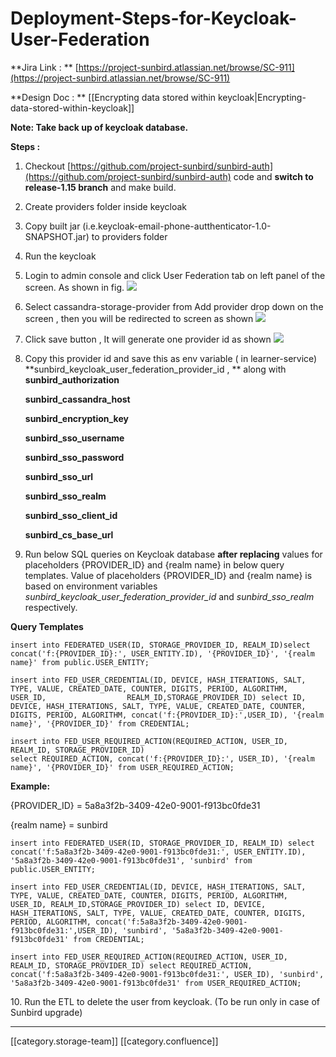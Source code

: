 # Deployment-Steps-for-Keycloak-User-Federation

\*\*Jira Link :  \*\* [https://project-sunbird.atlassian.net/browse/SC-911](https://project-sunbird.atlassian.net/browse/SC-911)

\*\*Design Doc : \*\* \[\[Encrypting data stored within keycloak|Encrypting-data-stored-within-keycloak]]

**Note:  Take back up of keycloak database.**

**Steps :**

1. Checkout [https://github.com/project-sunbird/sunbird-auth](https://github.com/project-sunbird/sunbird-auth) code and **switch to release-1.15 branch** and make build.
2. Create providers folder inside keycloak
3. Copy built jar (i.e.keycloak-email-phone-autthenticator-1.0-SNAPSHOT.jar) to providers folder
4. Run the keycloak
5. Login to admin console and click User Federation tab on left panel of the screen. As shown in fig. ![](<../../../../Design/FullExport/images/storage/image2019-3-29\_13-4-51 (2).png>)
6. Select cassandra-storage-provider from Add provider drop down on the screen , then you will be redirected to screen as shown ![](<../../../../Design/FullExport/images/storage/image2019-3-29\_13-7-16 (2).png>)
7. Click save button , It will generate one provider id as shown                                                                                                               ![](<../../../../Design/FullExport/images/storage/image2019-3-29\_13-10-57 (2).png>)
8.  Copy this provider id and save this as env variable ( in learner-service) \*\*sunbird\_keycloak\_user\_federation\_provider\_id  , \*\* along with                                                                                                                                                **sunbird\_authorization**

    **sunbird\_cassandra\_host**

    **sunbird\_encryption\_key**

    **sunbird\_sso\_username**

    **sunbird\_sso\_password**

    **sunbird\_sso\_url**

    **sunbird\_sso\_realm**

    **sunbird\_sso\_client\_id**

    **sunbird\_cs\_base\_url**
9. Run below SQL queries on Keycloak database **after replacing** values for placeholders {PROVIDER\_ID} and {realm name} in below query templates. Value of placeholders {PROVIDER\_ID} and {realm name} is based on environment variables  _sunbird\_keycloak\_user\_federation\_provider\_id_ and  _sunbird\_sso\_realm_ respectively.

**Query Templates**                &#x20;

```
insert into FEDERATED_USER(ID, STORAGE_PROVIDER_ID, REALM_ID)select concat('f:{PROVIDER_ID}:', USER_ENTITY.ID), '{PROVIDER_ID}', '{realm name}' from public.USER_ENTITY;

insert into FED_USER_CREDENTIAL(ID, DEVICE, HASH_ITERATIONS, SALT, TYPE, VALUE, CREATED_DATE, COUNTER, DIGITS, PERIOD, ALGORITHM, USER_ID,                  REALM_ID,STORAGE_PROVIDER_ID) select ID, DEVICE, HASH_ITERATIONS, SALT, TYPE, VALUE, CREATED_DATE, COUNTER, DIGITS, PERIOD, ALGORITHM, concat('f:{PROVIDER_ID}:',USER_ID), '{realm name}', '{PROVIDER_ID}' from CREDENTIAL;

insert into FED_USER_REQUIRED_ACTION(REQUIRED_ACTION, USER_ID, REALM_ID, STORAGE_PROVIDER_ID)
select REQUIRED_ACTION, concat('f:{PROVIDER_ID}:', USER_ID), '{realm name}', '{PROVIDER_ID}' from USER_REQUIRED_ACTION;
```

**Example:**

{PROVIDER\_ID} = 5a8a3f2b-3409-42e0-9001-f913bc0fde31

{realm name} = sunbird

```
insert into FEDERATED_USER(ID, STORAGE_PROVIDER_ID, REALM_ID) select concat('f:5a8a3f2b-3409-42e0-9001-f913bc0fde31:', USER_ENTITY.ID), '5a8a3f2b-3409-42e0-9001-f913bc0fde31', 'sunbird' from public.USER_ENTITY;

insert into FED_USER_CREDENTIAL(ID, DEVICE, HASH_ITERATIONS, SALT, TYPE, VALUE, CREATED_DATE, COUNTER, DIGITS, PERIOD, ALGORITHM, USER_ID, REALM_ID,STORAGE_PROVIDER_ID) select ID, DEVICE, HASH_ITERATIONS, SALT, TYPE, VALUE, CREATED_DATE, COUNTER, DIGITS, PERIOD, ALGORITHM, concat('f:5a8a3f2b-3409-42e0-9001-f913bc0fde31:',USER_ID), 'sunbird', '5a8a3f2b-3409-42e0-9001-f913bc0fde31' from CREDENTIAL;

insert into FED_USER_REQUIRED_ACTION(REQUIRED_ACTION, USER_ID, REALM_ID, STORAGE_PROVIDER_ID) select REQUIRED_ACTION, concat('f:5a8a3f2b-3409-42e0-9001-f913bc0fde31:', USER_ID), 'sunbird', '5a8a3f2b-3409-42e0-9001-f913bc0fde31' from USER_REQUIRED_ACTION;
```

&#x20;      10\.  Run the ETL to delete the user from keycloak. (To be run only in case of Sunbird upgrade)

***

\[\[category.storage-team]] \[\[category.confluence]]
